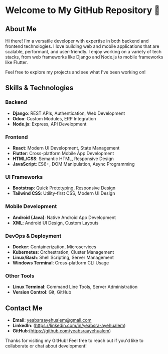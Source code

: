 # Welcome to My GitHub Repository 👋

## About Me

Hi there! I'm a versatile developer with expertise in both backend and frontend technologies. I love building web and mobile applications that are scalable, performant, and user-friendly. I enjoy working on a variety of tech stacks, from web frameworks like Django and Node.js to mobile frameworks like Flutter.

Feel free to explore my projects and see what I've been working on!

## Skills & Technologies

### Backend
- **Django**: REST APIs, Authentication, Web Development
- **Odoo**: Custom Modules, ERP Integration
- **Node.js**: Express, API Development

### Frontend
- **React**: Modern UI Development, State Management
- **Flutter**: Cross-platform Mobile App Development
- **HTML/CSS**: Semantic HTML, Responsive Design
- **JavaScript**: ES6+, DOM Manipulation, Async Programming

### UI Frameworks
- **Bootstrap**: Quick Prototyping, Responsive Design
- **Tailwind CSS**: Utility-first CSS, Modern UI Design

### Mobile Development
- **Android (Java)**: Native Android App Development
- **XML**: Android UI Design, Custom Layouts

### DevOps & Deployment
- **Docker**: Containerization, Microservices
- **Kubernetes**: Orchestration, Cluster Management
- **Linux/Bash**: Shell Scripting, Server Management
- **Windows Terminal**: Cross-platform CLI Usage

### Other Tools
- **Linux Terminal**: Command Line Tools, Server Administration
- **Version Control**: Git, GitHub


## Contact Me

- **Email**: yeabsraayehualem@gmail.com
- **LinkedIn**: (https://linkedin.com/in/yeabsra-ayehualem)
- **GitHub**:(https://github.com/yeabsraayehualem)

Thanks for visiting my GitHub! Feel free to reach out if you'd like to collaborate or chat about development!
